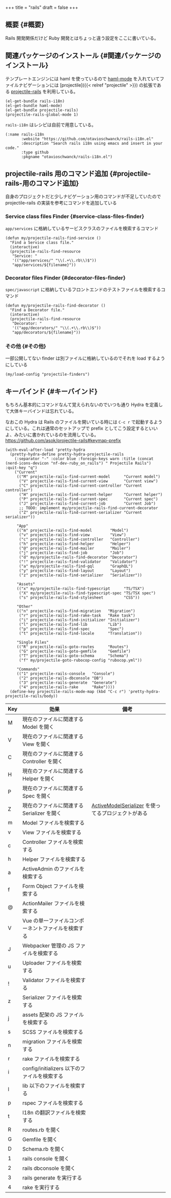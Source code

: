 +++
title = "rails"
draft = false
+++

## 概要 {#概要}

Rails 開発関係だけど Ruby 開発とはちょっと違う設定をここに書いている。


## 関連パッケージのインストール {#関連パッケージのインストール}

テンプレートエンジンには haml を使っているので [haml-mode](https://github.com/nex3/haml-mode) を入れていてファイルナビゲーションには [projectile]({{< relref "projectile" >}}) の拡張である [projectile-rails](https://github.com/asok/projectile-rails) を利用している。

```emacs-lisp
(el-get-bundle rails-i18n)
(el-get-bundle haml-mode)
(el-get-bundle projectile-rails)
(projectile-rails-global-mode 1)
```

`rails-i18n` はレシピは自前で用意している。

```emacs-lisp
(:name rails-i18n
       :website "https://github.com/otavioschwanck/rails-i18n.el"
       :description "Search rails i18n using emacs and insert in your code."
       :type github
       :pkgname "otavioschwanck/rails-i18n.el")
```


## projectile-rails 用のコマンド追加 {#projectile-rails-用のコマンド追加}

自身のプロジェクトだと少しナビゲーション用のコマンドが不足していたので
projectile-rails の実装を参考にコマンドを追加している


### Service class files Finder {#service-class-files-finder}

`app/services` に格納しているサービスクラスのファイルを検索するコマンド

```emacs-lisp
(defun my/projectile-rails-find-service ()
  "Find a Service class file."
  (interactive)
  (projectile-rails-find-resource
   "Service: "
   '(("app/services/" "\\(.+\\.rb\\)$"))
   "app/services/${filename}"))
```


### Decorator files Finder {#decorator-files-finder}

`spec/javascript` に格納しているフロントエンドのテストファイルを検索するコマンド

```emacs-lisp
(defun my/projectile-rails-find-decorator ()
  "Find a Decorator file."
  (interactive)
  (projectile-rails-find-resource
   "Decorator: "
   '(("app/decorators/" "\\(.+\\.rb\\)$"))
   "app/decorators/${filename}"))
```


### その他 {#その他}

一部公開してない finder は別ファイルに格納しているのでそれを load するようにしている

```emacs-lisp
(my/load-config "projectile-finders")
```


## キーバインド {#キーバインド}

もちろん基本的にコマンドなんて覚えられないのでいつも通り Hydra を定義して大体キーバインドは忘れている。

なおこの Hydra は Rails のファイルを開いている時には `C-c r` で起動するようにしている。これは通常のセットアップで prefix としてこう設定するといいよ、みたいに書かれているのを流用している。
<https://github.com/asok/projectile-rails#keymap-prefix>

```emacs-lisp
(with-eval-after-load 'pretty-hydra
  (pretty-hydra-define pretty-hydra-projectile-rails
    (:separator "-" :color blue :foreign-keys warn :title (concat (nerd-icons-devicon "nf-dev-ruby_on_rails") " Projectile Rails") :quit-key "q")
    ("Current"
     (("M" projectile-rails-find-current-model      "Current model")
      ("V" projectile-rails-find-current-view       "Current view")
      ("C" projectile-rails-find-current-controller "Current controller")
      ("H" projectile-rails-find-current-helper     "Current helper")
      ("P" projectile-rails-find-current-spec       "Current spec")
      ("J" projectile-rails-find-current-job        "Current Job")
      ;; TODO: implement my/projectile-rails-find-current-decorator
      ("Z" projectile-rails-find-current-serializer "Current serializer"))

     "App"
     (("m" projectile-rails-find-model        "Model")
      ("v" projectile-rails-find-view         "View")
      ("c" projectile-rails-find-controller   "Controller")
      ("h" projectile-rails-find-helper       "Helper")
      ("@" projectile-rails-find-mailer       "Mailer")
      ("j" projectile-rails-find-job          "Job")
      ("d" my/projectile-rails-find-decorator "Decorator")
      ("!" projectile-rails-find-validator    "Validator")
      ("a" my/projectile-rails-find-gql       "GraphQL")
      ("y" projectile-rails-find-layout       "Layout")
      ("z" projectile-rails-find-serializer   "Serializer"))

     "Assets"
     (("x" my/projectile-rails-find-typescript      "TS/TSX")
      ("X" my/projectile-rails-find-typescript-spec "TS/TSX spec")
      ("s" projectile-rails-find-stylesheet         "CSS"))

     "Other"
     (("n" projectile-rails-find-migration   "Migration")
      ("r" projectile-rails-find-rake-task   "Rake task")
      ("i" projectile-rails-find-initializer "Initializer")
      ("l" projectile-rails-find-lib         "Lib")
      ("p" projectile-rails-find-spec        "Spec")
      ("t" projectile-rails-find-locale      "Translation"))

     "Single Files"
     (("R" projectile-rails-goto-routes      "Routes")
      ("G" projectile-rails-goto-gemfile     "Gemfile")
      ("T" projectile-rails-goto-schema      "Schema")
      ("f" my/projectile-goto-rubocop-config "rubocop.yml"))

     "Commands"
     (("1" projectile-rails-console   "Console")
      ("2" projectile-rails-dbconsole "DB")
      ("3" projectile-rails-generate  "Generate")
      ("4" projectile-rails-rake      "Rake"))))
  (define-key projectile-rails-mode-map (kbd "C-c r") 'pretty-hydra-projectile-rails/body))
```

| Key | 効果                             | 備考                                                                                          |
|-----|--------------------------------|---------------------------------------------------------------------------------------------|
| M   | 現在のファイルに関連する Model を開く |                                                                                               |
| V   | 現在のファイルに関連する View を開く |                                                                                               |
| C   | 現在のファイルに関連する Controller を開く |                                                                                               |
| H   | 現在のファイルに関連する Helper を開く |                                                                                               |
| P   | 現在のファイルに関連する Spec を開く |                                                                                               |
| Z   | 現在のファイルに関連する Serializer を開く | [ActiveModelSerializer](https://github.com/rails-api/active_model_serializers) を使ってるプロジェクトがある |
| m   | Model ファイルを検索する         |                                                                                               |
| v   | View ファイルを検索する          |                                                                                               |
| c   | Controller ファイルを検索する    |                                                                                               |
| h   | Helper ファイルを検索する        |                                                                                               |
| a   | ActiveAdmin のファイルを検索する |                                                                                               |
| f   | Form Object ファイルを検索する   |                                                                                               |
| @   | ActionMailer ファイルを検索する  |                                                                                               |
| V   | Vue の単一ファイルコンポーネントファイルを検索する |                                                                                               |
| J   | Webpacker 管理の JS ファイルを検索する |                                                                                               |
| u   | Uploader ファイルを検索する      |                                                                                               |
| !   | Validator ファイルを検索する     |                                                                                               |
| z   | Serializer ファイルを検索する    |                                                                                               |
| j   | assets 配架の JS ファイルを検索する |                                                                                               |
| s   | SCSS ファイルを検索する          |                                                                                               |
| n   | migration ファイルを検索する     |                                                                                               |
| r   | rake ファイルを検索する          |                                                                                               |
| i   | config/initializers 以下のファイルを検索する |                                                                                               |
| l   | lib 以下のファイルを検索する     |                                                                                               |
| p   | rspec ファイルを検索する         |                                                                                               |
| t   | I18n の翻訳ファイルを検索する    |                                                                                               |
| R   | routes.rb を開く                 |                                                                                               |
| G   | Gemfile を開く                   |                                                                                               |
| D   | Schema.rb を開く                 |                                                                                               |
| 1   | rails console を開く             |                                                                                               |
| 2   | rails dbconsole を開く           |                                                                                               |
| 3   | rails generate を実行する        |                                                                                               |
| 4   | rake を実行する                  |                                                                                               |
